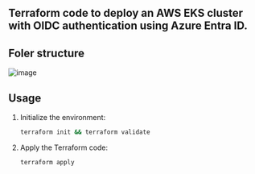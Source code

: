 ## Terraform code to deploy an AWS EKS cluster with OIDC authentication using Azure Entra ID.
## Foler structure
![image](https://github.com/user-attachments/assets/ee4c5898-1280-45ed-beef-65e57ea963e4)



## Usage
1. Initialize the environment:
   ```bash
   terraform init && terraform validate
   ```
2. Apply the Terraform code:
   ```bash
   terraform apply
   ```
